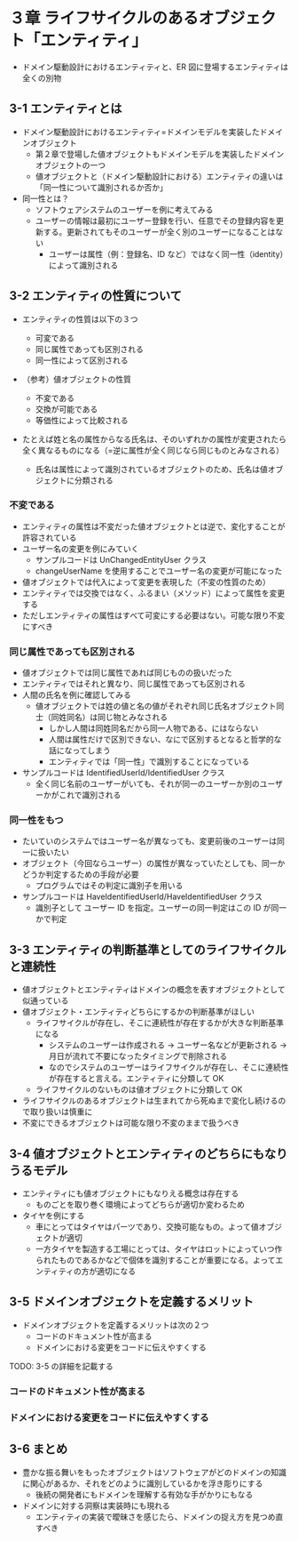 # ３章 ライフサイクルのあるオブジェクト「エンティティ」

- ドメイン駆動設計におけるエンティティと、ER 図に登場するエンティティは全くの別物

## 3-1 エンティティとは

- ドメイン駆動設計におけるエンティティ=ドメインモデルを実装したドメインオブジェクト
  - 第２章で登場した値オブジェクトもドメインモデルを実装したドメインオブジェクトの一つ
  - 値オブジェクトと（ドメイン駆動設計における）エンティティの違いは「同一性について識別されるか否か」
- 同一性とは？
  - ソフトウェアシステムのユーザーを例に考えてみる
  - ユーザーの情報は最初にユーザー登録を行い、任意でその登録内容を更新する。更新されてもそのユーザーが全く別のユーザーになることはない
    - ユーザーは属性（例：登録名、ID など）ではなく同一性（identity）によって識別される

## 3-2 エンティティの性質について

- エンティティの性質は以下の３つ

  - 可変である
  - 同じ属性であっても区別される
  - 同一性によって区別される

- （参考）値オブジェクトの性質

  - 不変である
  - 交換が可能である
  - 等価性によって比較される

- たとえば姓と名の属性からなる氏名は、そのいずれかの属性が変更されたら全く異なるものになる（=逆に属性が全く同じなら同じものとみなされる）
  - 氏名は属性によって識別されているオブジェクトのため、氏名は値オブジェクトに分類される

### 不変である

- エンティティの属性は不変だった値オブジェクトとは逆で、変化することが許容されている
- ユーザー名の変更を例にみていく
  - サンプルコードは UnChangedEntityUser クラス
  - changeUserName を使用することでユーザー名の変更が可能になった
- 値オブジェクトでは代入によって変更を表現した（不変の性質のため）
- エンティティでは交換ではなく、ふるまい（メソッド）によって属性を変更する
- ただしエンティティの属性はすべて可変にする必要はない。可能な限り不変にすべき

### 同じ属性であっても区別される

- 値オブジェクトでは同じ属性であれば同じものの扱いだった
- エンティティではそれと異なり、同じ属性であっても区別される
- 人間の氏名を例に確認してみる
  - 値オブジェクトでは姓の値と名の値がそれぞれ同じ氏名オブジェクト同士（同姓同名）は同じ物とみなされる
    - しかし人間は同姓同名だから同一人物である、にはならない
    - 人間は属性だけで区別できない、なにで区別するとなると哲学的な話になってしまう
    - エンティティでは「同一性」で識別することになっている
- サンプルコードは IdentifiedUserId/IdentifiedUser クラス
  - 全く同じ名前のユーザーがいても、それが同一のユーザーか別のユーザーかがこれで識別される

### 同一性をもつ

- たいていのシステムではユーザー名が異なっても、変更前後のユーザーは同一に扱いたい
- オブジェクト（今回ならユーザー）の属性が異なっていたとしても、同一かどうか判定するための手段が必要
  - プログラムではその判定に識別子を用いる
- サンプルコードは HaveIdentifiedUserId/HaveIdentifiedUser クラス
  - 識別子として ユーザー ID を指定。ユーザーの同一判定はこの ID が同一かで判定

## 3-3 エンティティの判断基準としてのライフサイクルと連続性

- 値オブジェクトとエンティティはドメインの概念を表すオブジェクトとして似通っている
- 値オブジェクト・エンティティどちらにするかの判断基準がほしい
  - ライフサイクルが存在し、そこに連続性が存在するかが大きな判断基準になる
    - システムのユーザーは作成される → ユーザー名などが更新される → 月日が流れて不要になったタイミングで削除される
    - なのでシステムのユーザーはライフサイクルが存在し、そこに連続性が存在すると言える。エンティティに分類して OK
  - ライフサイクルのないものは値オブジェクトに分類して OK
- ライフサイクルのあるオブジェクトは生まれてから死ぬまで変化し続けるので取り扱いは慎重に
- 不変にできるオブジェクトは可能な限り不変のままで扱うべき

## 3-4 値オブジェクトとエンティティのどちらにもなりうるモデル

- エンティティにも値オブジェクトにもなりえる概念は存在する
  - ものごとを取り巻く環境によってどちらが適切か変わるため
- タイヤを例にする
  - 車にとってはタイヤはパーツであり、交換可能なもの。よって値オブジェクトが適切
  - 一方タイヤを製造する工場にとっては、タイヤはロットによっていつ作られたものであるかなどで個体を識別することが重要になる。よってエンティティの方が適切になる

## 3-5 ドメインオブジェクトを定義するメリット

- ドメインオブジェクトを定義するメリットは次の２つ
  - コードのドキュメント性が高まる
  - ドメインにおける変更をコードに伝えやすくする

TODO: 3-5 の詳細を記載する

### コードのドキュメント性が高まる

### ドメインにおける変更をコードに伝えやすくする

## 3-6 まとめ

- 豊かな振る舞いをもったオブジェクトはソフトウェアがどのドメインの知識に関心があるか、それをどのように識別しているかを浮き彫りにする
  - 後続の開発者にもドメインを理解する有効な手がかりにもなる
- ドメインに対する洞察は実装時にも現れる
  - エンティティの実装で曖昧さを感じたら、ドメインの捉え方を見つめ直すべき
